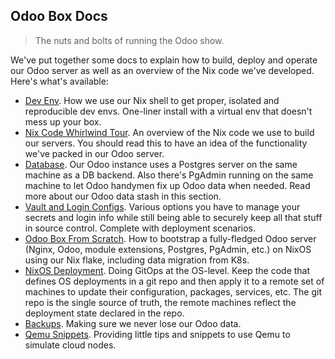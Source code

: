 Odoo Box Docs
-------------
> The nuts and bolts of running the Odoo show.

We've put together some docs to explain how to build, deploy and
operate our Odoo server as well as an overview of the Nix code we've
developed. Here's what's available:

- [Dev Env][dev]. How we use our Nix shell to get proper, isolated
  and reproducible dev envs. One-liner install with a virtual env
  that doesn't mess up your box.
- [Nix Code Whirlwind Tour][tour]. An overview of the Nix code we
  use to build our servers. You should read this to have an idea
  of the functionality we've packed in our Odoo server.
- [Database][db]. Our Odoo instance uses a Postgres server on the
  same machine as a DB backend. Also there's PgAdmin running on the
  same machine to let Odoo handymen fix up Odoo data when needed.
  Read more about our Odoo data stash in this section.
- [Vault and Login Configs][vault]. Various options you have to
  manage your secrets and login info while still being able to
  securely keep all that stuff in source control. Complete with
  deployment scenarios.
- [Odoo Box From Scratch][boot]. How to bootstrap a fully-fledged
  Odoo server (Nginx, Odoo, module extensions, Postgres, PgAdmin,
  etc.) on NixOS using our Nix flake, including data migration
  from K8s.
- [NixOS Deployment][deploy]. Doing GitOps at the OS-level. Keep
  the code that defines OS deployments in a git repo and then apply
  it to a remote set of machines to update their configuration,
  packages, services, etc. The git repo is the single source of
  truth, the remote machines reflect the deployment state declared
  in the repo.
- [Backups][backup]. Making sure we never lose our Odoo data.
- [Qemu Snippets][qemu]. Providing little tips and snippets to use
  Qemu to simulate cloud nodes.




[backup]: ./backups.md
[boot]: ./bootstrap/README.md
[db]: ./db.md
[deploy]: ./os-deployment.md
[dev]: ./dev-env.md
[qemu]: ./qemu.md
[tour]: ./nix-code-overview.md
[vault]: ./vault-n-login/README.md
